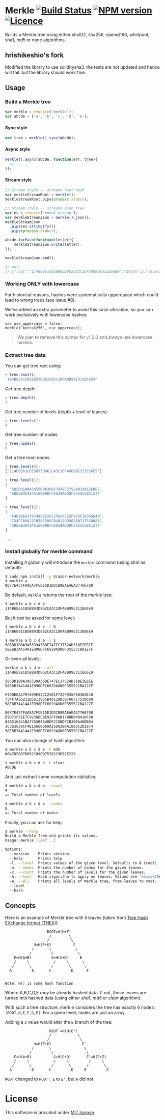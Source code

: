 # Merkle [![Build Status](https://api.travis-ci.org/c-geek/merkle.png)](https://travis-ci.org/c-geek/merkle) [![NPM version](https://badge.fury.io/js/merkle.svg)](http://badge.fury.io/js/merkle) [![Licence](http://img.shields.io/badge/License-MIT-blue.svg)](https://github.com/c-geek/merkle/blob/master/LICENSE)

Builds a Merkle tree using either sha512, sha256, ripemd160, whirlpool, sha1, md5 or none algorithms.

## hrishikeshio's fork
Modified the library to use soliditysha3.
the tests are not updated and hence  will fail. but the library should work fine.

## Usage

### Build a Merkle tree
```js
var merkle = require('merkle');
var abcde = ['a', 'b', 'c', 'd', 'e'];
```

#### Sync style

```js
var tree = merkle().sync(abcde);
```

#### Async style
```js
merkle().async(abcde, function(err, tree){
  // ...
});
```

#### Stream style
```js
// Stream style -- streams root hash
var merkleStreamRoot = merkle();
merkleStreamRoot.pipe(process.stdout);

// Stream style -- streams json tree
var es = require('event-stream');
var merkleStreamJson = merkle().json();
merkleStreamJson
  .pipe(es.stringify())
  .pipe(process.stdout);

abcde.forEach(function(letter){
    merkleStreamJson.write(letter);
});

merkleStreamJson.end();

// out:
// {"root":"114B6E61CB5BB93D862CA3C1DFA8B99E313E66E9","depth":3,"levels":4,"nodes":6}

```

### Working ONLY with lowercase

For historical reasons, hashes were systematically uppercased which could lead to wrong trees (see issue [#8](https://github.com/c-geek/merkle/issues/8)).

We've added an extra parameter to avoid this case alteration, so you can work exclusively with lowercase hashes:

```
var use_uppercase = false;
merkle('keccak256', use_uppercase);
```

> We plan to remove this syntax for v1.0.0 and always use lowercase hashes.

### Extract tree data

You can get tree root using:

```js
> tree.root();
'114B6E61CB5BB93D862CA3C1DFA8B99E313E66E9'
```

Get tree depth:

```js
> tree.depth();
3
```

Get tree number of levels (depth + level of leaves):
```js
> tree.levels();
4
```

Get tree number of nodes

```js
> tree.nodes();
6
```

Get a tree level nodes:

```js
> tree.level(0);
['114B6E61CB5BB93D862CA3C1DFA8B99E313E66E9']

> tree.level(1);
[
  '585DD1B0A3A55D9A36DE747EC37524D318E2EBEE',
  '58E6B3A414A1E090DFC6029ADD0F3555CCBA127F'
]

> tree.level(2);
[
  'F4D9EEA3797499E52CC2561F722F935F10365E40',
  '734F7A56211B581395CB40129D307A0717538088',
  '58E6B3A414A1E090DFC6029ADD0F3555CCBA127F'
]

...
```


### Install globally for merkle command

Installing it globally will introduce the `merkle` command (using sha1 as default):

```bash
$ sudo npm install -g @razor-network/merkle
$ merkle a
86F7E437FAA5A7FCE15D1DDCB9EAEAEA377667B8
```

By default, `merkle` returns the root of the merkle tree:

```bash
$ merkle a b c d e
114B6E61CB5BB93D862CA3C1DFA8B99E313E66E9
```

But it can be asked for some level:

```bash
$ merkle a b c d e -l 0
114B6E61CB5BB93D862CA3C1DFA8B99E313E66E9

$ merkle a b c d e -l 1
585DD1B0A3A55D9A36DE747EC37524D318E2EBEE
58E6B3A414A1E090DFC6029ADD0F3555CCBA127F
```

Or even all levels:

```bash
merkle a b c d e --all
114B6E61CB5BB93D862CA3C1DFA8B99E313E66E9

585DD1B0A3A55D9A36DE747EC37524D318E2EBEE
58E6B3A414A1E090DFC6029ADD0F3555CCBA127F

F4D9EEA3797499E52CC2561F722F935F10365E40
734F7A56211B581395CB40129D307A0717538088
58E6B3A414A1E090DFC6029ADD0F3555CCBA127F

86F7E437FAA5A7FCE15D1DDCB9EAEAEA377667B8
E9D71F5EE7C92D6DC9E92FFDAD17B8BD49418F98
84A516841BA77A5B4648DE2CD0DFCB30EA46DBB4
3C363836CF4E16666669A25DA280A1865C2D2874
58E6B3A414A1E090DFC6029ADD0F3555CCBA127F
```

You can also change of hash algorithm:

```bash
$ merkle a b c d e -h md5
064705BD78652C090975702C9E02E229

$ merkle a b c d e -h clear
ABCDE
```

And just extract some computation statistics:

```bash
$ merkle a b c d e --count
4
=> Total number of levels

$ merkle a b c d e --nodes
6
=> Total number of nodes
```

Finally, you can ask for help:

```bash
$ merkle --help
Build a Merkle Tree and prints its values.
Usage: merkle [leaf...]

Options:
  --version    Prints version
  --help       Prints help
  -l, --level  Prints values of the given level. Defaults to 0 (root).
  -n, --nodes  Prints the number of nodes for the given leaves.
  -c, --count  Prints the number of levels for the given leaves.
  -h, --hash   Hash algorithm to apply on leaves. Values are 'keccak256'.
  -a, --all    Prints all levels of Merkle tree, from leaves to root.
  --level                                                                              [default: 0]
  --hash                                                                               [default: "keccak256"]
```

## Concepts

Here is an example of Merkle tree with 5 leaves (taken from [Tree Hash EXchange format (THEX)](http://web.archive.org/web/20080316033726/http://www.open-content.net/specs/draft-jchapweske-thex-02.html)):

                       ROOT=H(H+E)
                        /        \
                       /          \
                 H=H(F+G)          E
                /       \           \
               /         \           \
        F=H(A+B)         G=H(C+D)     E
        /     \           /     \      \
       /       \         /       \      \
      A         B       C         D      E


    Note: H() is some hash function

Where A,B,C,D,E *may* be already hashed data. If not, those leaves are turned into hashed data (using either *sha1*, *md5* or *clear* algorithm).

With such a tree structure, merkle considers the tree has exactly 6 nodes: `[ROOT,H,E,F,G,E]`. For a given level, nodes are just an array.

Adding a `Z` value would alter the `E` branch of the tree:

                        ROOT'=H(H+E')
                        /            \
                       /              \
                 H=H(F+G)              E'
                /       \               \
               /         \               \
        F=H(A+B)          G=H(C+D)       E'=H(E+Z)
        /     \           /     \         /     \
       /       \         /       \       /       \
      A         B       C         D     E         Z

`ROOT` changed to `ROOT'`, `E` to `E'`, but `H` did not.

# License

This software is provided under [MIT license](https://raw.github.com/c-geek/merkle/master/LICENSE).
